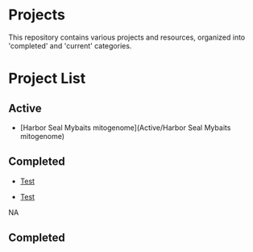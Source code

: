 # Projects

This repository contains various projects and resources, organized into 'completed' and 'current' categories.

# Project List
## Active
- [Harbor Seal Mybaits mitogenome](Active/Harbor Seal Mybaits mitogenome)

## Completed
- [Test](Completed/Test)

- [Test](Completed/Test)

NA
## Completed
